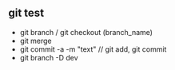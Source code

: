 ## git test

- git branch / git checkout (branch_name)
- git merge
- git commit -a -m "text" //  git add, git commit
- git branch -D dev
